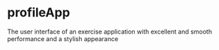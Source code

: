 # profileApp
The user interface of an exercise application with excellent and smooth performance and a stylish appearance
